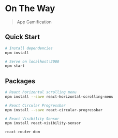 # On The Way

> App Gamification

## Quick Start

```bash
# Install dependencies
npm install

# Serve on localhost:3000
npm start
```

## Packages

```bash
# React horizontal scrolling menu
npm install --save react-horizontal-scrolling-menu

# React Circular Progressbar
npm install --save react-circular-progressbar

# React Visibility Sensor
npm install react-visibility-sensor

react-router-dom

